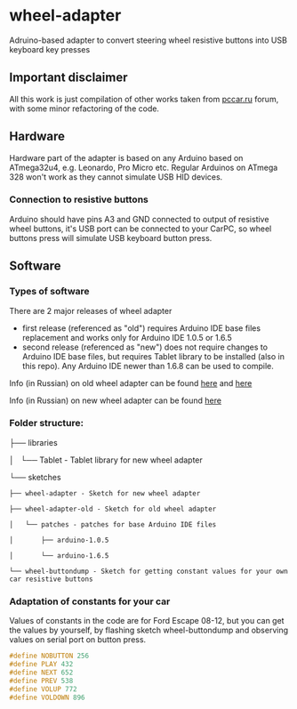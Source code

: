 # wheel-adapter
Adruino-based adapter to convert steering wheel resistive buttons into USB keyboard key presses

## Important disclaimer
All this work is just compilation of other works taken from [pccar.ru](http://pccar.ru) forum, with some minor
refactoring of the code.

## Hardware
Hardware part of the adapter is based on any Arduino based on ATmega32u4, e.g. Leonardo, Pro Micro etc. Regular Arduinos on ATmega 328 won't work as they cannot simulate USB HID devices.

### Connection to resistive buttons
Arduino should have pins A3 and GND connected to output of resistive wheel buttons, it's USB port can be connected to your CarPC, so wheel buttons press will simulate USB keyboard button press.


## Software

### Types of software
There are 2 major releases of wheel adapter 
 - first release (referenced as "old") requires Arduino IDE base files replacement and works only for Arduino IDE 1.0.5 or 1.6.5
 - second release (referenced as "new") does not require changes to Arduino IDE base files, but requires Tablet library to be installed (also in this repo). Any Arduino IDE newer than 1.6.8 can be used to compile.

Info (in Russian) on old wheel adapter can be found [here](http://pccar.ru/showpost.php?p=277286&postcount=182) and [here](http://pccar.ru/showpost.php?p=319975&postcount=307)

Info (in Russian) on new wheel adapter can be found [here](http://pccar.ru/showpost.php?p=366382&postcount=669)

### Folder structure:

├── libraries

│   └── Tablet	- Tablet library for new wheel adapter

└── sketches

    ├── wheel-adapter - Sketch for new wheel adapter

    ├── wheel-adapter-old - Sketch for old wheel adapter

    │   └── patches - patches for base Arduino IDE files

    │       ├── arduino-1.0.5

    │       └── arduino-1.6.5

    └── wheel-buttondump - Sketch for getting constant values for your own car resistive buttons

### Adaptation of constants for your car

Values of constants in the code are for Ford Escape 08-12, but you can get the values by yourself, by flashing sketch wheel-buttondump and observing values on serial port on button press.
```c
#define NOBUTTON 256
#define PLAY 432
#define NEXT 652
#define PREV 538
#define VOLUP 772
#define VOLDOWN 896
```
